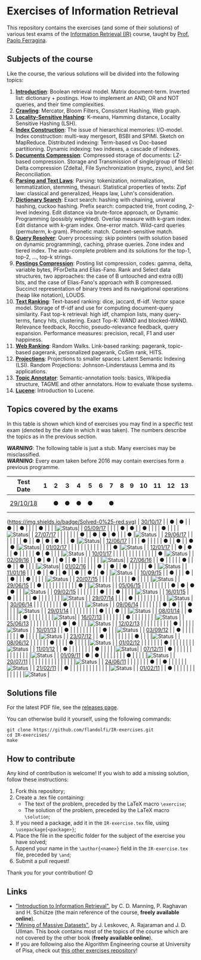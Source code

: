 # Exercises of Information Retrieval #

This repository contains the exercises (and some of their solutions) of various
test exams of the [Information Retrieval
(IR)](http://didawiki.cli.di.unipi.it/doku.php/magistraleinformatica/ir/start)
course, taught by [Prof. Paolo Ferragina](http://www.di.unipi.it/~ferragin/).

## Subjects of the course ##

Like the course, the various solutions will be divided into the following topics:

  1. [**Introduction**](https://github.com/flandolfi/IR-exercises/tree/master/01_introduction):
  Boolean retrieval model. Matrix document-term. Inverted list: dictionary +
  postings. How to implement an AND, OR and NOT queries, and their time
  complexities.
  2. [**Crawling**](https://github.com/flandolfi/IR-exercises/tree/master/02_crawling):
  Mercator, Bloom Filters, Consistent Hashing, Web graph.
  3. [**Locality-Sensitive Hashing**](https://github.com/flandolfi/IR-exercises/tree/master/03_lsh):
  K-means, Hamming distance, Locality Sensitive Hashing (LSH).
  4. [**Index Construction**](https://github.com/flandolfi/IR-exercises/tree/master/04_construction):
  The issue of hierarchical memories: I/O-model. Index construction: multi-way
  mergesort, BSBI and SPIMI. Sketch on MapReduce. Distributed indexing:
  Term-based vs Doc-based partitioning. Dynamic indexing: two indexes, a
  cascade of indexes.
  5. [**Documents Compression**](https://github.com/flandolfi/IR-exercises/tree/master/05_doc_compression):
  Compressed storage of documents: LZ-based compression. Storage and
  Transmission of single/group of file(s): Delta compression (Zdelta), File
  Synchronization (rsync, zsync), and Set Reconciliation.
  6. [**Parsing and Text Laws**](https://github.com/flandolfi/IR-exercises/tree/master/06_parsing):
  Parsing: tokenization, normalization, lemmatization, stemming, thesauri.
  Statistical properties of texts: Zipf law: classical and generalized, Heaps
  law, Luhn's consideration.
  7. [**Dictionary Search**](https://github.com/flandolfi/IR-exercises/tree/master/07_dict_search):
  Exact search: hashing with chaining, univeral hashing, cuckoo hashing. Prefix
  search: compacted trie, front coding, 2-level indexing. Edit distance via
  brute-force approach, or Dynamic Programming (possibly weighted). Overlap
  measure with k-gram index. Edit distance with k-gram index. One-error match.
  Wild-card queries (permuterm, k-gram). Phonetic match. Context-sensitive
  match.
  8. [**Query Resolver**](https://github.com/flandolfi/IR-exercises/tree/master/08_query_resolver):
  Query processing: skip pointers (with solution based on dynamic programming),
  caching, phrase queries. Zone index and tiered index. The auto-complete
  problem and its solutions for the top-1, top-2, ..., top-k strings.
  9. [**Postings Compression**](https://github.com/flandolfi/IR-exercises/tree/master/09_posting_compression):
  Posting list compression, codes: gamma, delta, variable bytes, PForDelta and
  Elias-Fano. Rank and Select data structures, two approaches: the case of B
  untouched and extra o(B) bits, and the case of Elias-Fano's approach with B
  compressed. Succinct representation of binary trees and its navigational
  operations (heap like notation), LOUDS.
  10. [**Text Ranking**](https://github.com/flandolfi/IR-exercises/tree/master/10_text_ranking):
  Text-based ranking: dice, jaccard, tf-idf. Vector space model. Storage of
  tf-idf and use for computing document-query similarity. Fast top-k retrieval:
  high idf, champion lists, many query-terms, fancy hits, clustering. Exact
  Top-K: WAND and blocked-WAND. Relevance feedback, Rocchio, pseudo-relevance
  feedback, query expansion. Performance measures: precision, recall, F1 and
  user happiness.
  11. [**Web Ranking**](https://github.com/flandolfi/IR-exercises/tree/master/11_web_ranking):
  Random Walks. Link-based ranking: pagerank, topic-based pagerank, personalized
  pagerank, CoSim rank, HITS.
  12. [**Projections**](https://github.com/flandolfi/IR-exercises/tree/master/12_projections):
  Projections to smaller spaces: Latent Semantic Indexing (LSI). Random
  Projections: Johnson-Linderstauss Lemma and its applications.
  13. [**Topic Annotator**](https://github.com/flandolfi/IR-exercises/tree/master/13_annotators):
  Semantic-annotation tools: basics, Wikipedia structure, TAGME and other
  annotators. How to evaluate those systems.
  14. [**Lucene**](https://github.com/flandolfi/IR-exercises/tree/master/14_lucene):
  Introduction to Lucene.

## Topics covered by the exams ##

In this table is shown which kind of exercises you may find in a specific test
exam (denoted by the date in which it was taken). The numbers describe the
topics as in the previous section.

***WARNING***: The following table is just a stub. Many exercises may be
misclassified.   
***WARNING***: Every exam taken before 2016 may contain exercises form a
previous programme.

| Test Date                                                                                                  | 1 | 2 | 3 | 4 | 5 | 6 | 7 | 8 | 9 | 10| 11| 12| 13| 14| Status                                                        |
|:----------------------------------------------------------------------------------------------------------:|:-:|:-:|:-:|:-:|:-:|:-:|:-:|:-:|:-:|:-:|:-:|:-:|:-:|:-:|:-------------------------------------------------------------:|
| [29/10/18](http://didawiki.di.unipi.it/lib/exe/fetch.php/magistraleinformatica/ir/ir18/ir181029.docx)      |   | ● | ● | ● | ● |   | ● |   |   |   |   |   |   |   |![Status]
(https://img.shields.io/badge/Solved-0%25-red.svg)
| [30/10/17](http://didawiki.di.unipi.it/lib/exe/fetch.php/magistraleinformatica/ir/ir17/ir171030.docx)      |   | ● | ● |   | ● |   | ● |   |   |   | ● |   |   |   |![Status](https://img.shields.io/badge/Solved-100%25-green.svg)|
| [05/09/17](http://didawiki.di.unipi.it/lib/exe/fetch.php/magistraleinformatica/ir/ir16/ir170905.docx)      |   |   |   | ● | ● |   | ● |   |   |   | ● |   |   |   |![Status](https://img.shields.io/badge/Solved-50%25-yellow.svg)|
| [27/07/17](http://didawiki.di.unipi.it/lib/exe/fetch.php/magistraleinformatica/ir/ir16/ir170727.docx)      |   |   |   |   |   |   | ● |   | ● | ● | ● |   |   | ● |![Status](https://img.shields.io/badge/Solved-67%25-green.svg) |
| [29/06/17](http://didawiki.di.unipi.it/lib/exe/fetch.php/magistraleinformatica/ir/ir16/ir170629.docx)      |   |   |   |   |   |   | ● |   | ● | ● | ● |   |   | ● |![Status](https://img.shields.io/badge/Solved-40%25-yellow.svg)|
| [12/06/17](http://didawiki.di.unipi.it/lib/exe/fetch.php/magistraleinformatica/ir/ir16/ir170612.docx)      |   |   |   | ● |   |   |   |   | ● |   | ● |   | ● | ● |![Status](https://img.shields.io/badge/Solved-40%25-yellow.svg)|
| [01/02/17](http://didawiki.di.unipi.it/lib/exe/fetch.php/magistraleinformatica/ir/ir16/ir170201_lab.docx)  |   |   |   |   |   |   |   |   |   |   |   |   |   | ● |![Status](https://img.shields.io/badge/Solved-0%25-red.svg)    |
| [12/01/17](http://didawiki.di.unipi.it/lib/exe/fetch.php/magistraleinformatica/ir/ir16/ir170112.docx)      |   | ● | ● |   | ● |   |   |   |   | ● | ● |   |   |   |![Status](https://img.shields.io/badge/Solved-0%25-red.svg)    |
| [10/01/17](http://didawiki.di.unipi.it/lib/exe/fetch.php/magistraleinformatica/ir/ir16/ir170110_lab.docx)  |   |   |   |   |   |   |   |   |   |   |   |   |   | ● |![Status](https://img.shields.io/badge/Solved-0%25-red.svg)    |
| [02/09/16](http://didawiki.di.unipi.it/lib/exe/fetch.php/magistraleinformatica/ir/ir15/ir160902.docx)      |   | ● | ● |   | ● |   | ● |   |   |   |   |   |   |   |![Status](https://img.shields.io/badge/Solved-40%25-yellow.svg)|
| [27/06/16](http://didawiki.di.unipi.it/lib/exe/fetch.php/magistraleinformatica/ir/ir15/ir160627.docx)      |   | ● |   |   |   |   | ● |   | ● |   | ● |   |   |   |![Status](https://img.shields.io/badge/Solved-50%25-yellow.svg)|
| [01/02/16](http://didawiki.di.unipi.it/lib/exe/fetch.php/magistraleinformatica/ir/ir15/ir160201.docx)      |   |   | ● |   | ● |   | ● |   |   |   |   |   | ● |   |![Status](https://img.shields.io/badge/Solved-17%25-red.svg)   |
| [11/01/16](http://didawiki.di.unipi.it/lib/exe/fetch.php/magistraleinformatica/ir/ir15/ir160111.docx)      |   |   | ● |   | ● |   | ● |   | ● |   | ● |   | ● |   |![Status](https://img.shields.io/badge/Solved-67%25-green.svg) |
| [10/09/15](http://didawiki.di.unipi.it/lib/exe/fetch.php/magistraleinformatica/ir/ir14/ir150910.docx)      |   | ● |   |   | ● |   | ● |   |   | ● |   |   |   |   |![Status](https://img.shields.io/badge/Solved-17%25-red.svg)   |
| [20/07/15](http://didawiki.di.unipi.it/lib/exe/fetch.php/magistraleinformatica/ir/ir14/ir150720.docx)      |   |   |   |   |   |   |   |   |   | ● |   |   |   |   |![Status](https://img.shields.io/badge/Solved-20%25-red.svg)   |
| [29/06/15](http://didawiki.di.unipi.it/lib/exe/fetch.php/magistraleinformatica/ir/ir14/ir150629.docx)      |   | ● |   |   |   |   |   |   |   |   |   |   | ● |   |![Status](https://img.shields.io/badge/Solved-0%25-red.svg)    |
| [05/06/15](http://didawiki.di.unipi.it/lib/exe/fetch.php/magistraleinformatica/ir/ir14/ir150605.docx)      |   |   |   |   |   |   |   |   | ● | ● | ● | ● |   |   |![Status](https://img.shields.io/badge/Solved-20%25-red.svg)   |
| [09/02/15](http://didawiki.di.unipi.it/lib/exe/fetch.php/magistraleinformatica/ir/ir14/ir150209.docx)      |   |   |   |   |   |   | ● |   |   | ● |   |   |   |   |![Status](https://img.shields.io/badge/Solved-25%25-red.svg)   |
| [16/01/15](http://didawiki.di.unipi.it/lib/exe/fetch.php/magistraleinformatica/ir/ir14/ir150116.docx)      | ● |   |   |   |   |   | ● |   |   |   |   |   |   |   |![Status](https://img.shields.io/badge/Solved-0%25-red.svg)    |
| [29/07/14](http://didawiki.di.unipi.it/lib/exe/fetch.php/magistraleinformatica/ir/ir13/ir140729.docx)      |   |   |   | ● |   |   |   |   |   |   |   |   |   |   |![Status](https://img.shields.io/badge/Solved-0%25-red.svg)    |
| [30/06/14](http://didawiki.di.unipi.it/lib/exe/fetch.php/magistraleinformatica/ir/ir13/ir140630.docx)      |   |   |   |   |   |   |   |   | ● |   |   |   |   |   |![Status](https://img.shields.io/badge/Solved-0%25-red.svg)    |
| [09/06/14](http://didawiki.di.unipi.it/lib/exe/fetch.php/magistraleinformatica/ir/ir13/ir140609.docx)      |   |   |   |   |   |   | ● | ● |   |   | ● |   |   |   |![Status](https://img.shields.io/badge/Solved-0%25-red.svg)    |
| [29/01/14](http://didawiki.di.unipi.it/lib/exe/fetch.php/magistraleinformatica/ir/ir13/ir140129.docx)      |   |   |   |   |   |   |   |   | ● |   |   | ● |   |   |![Status](https://img.shields.io/badge/Solved-0%25-red.svg)    |
| [08/01/14](http://didawiki.di.unipi.it/lib/exe/fetch.php/magistraleinformatica/ir/ir13/ir140108.docx)      |   | ● |   |   |   |   | ● |   |   |   |   |   |   |   |![Status](https://img.shields.io/badge/Solved-40%25-yellow.svg)|
| [16/07/13](http://didawiki.di.unipi.it/lib/exe/fetch.php/magistraleinformatica/ir/ir12/ir130716.docx)      |   |   |   |   |   |   | ● |   |   |   |   |   |   |   |![Status](https://img.shields.io/badge/Solved-0%25-red.svg)    |
| [25/06/13](http://didawiki.di.unipi.it/lib/exe/fetch.php/magistraleinformatica/ir/ir12/ir130625.docx)      |   |   |   |   |   |   |   |   |   | ● | ● |   |   |   |![Status](https://img.shields.io/badge/Solved-0%25-red.svg)    |
| [12/02/13](http://didawiki.di.unipi.it/lib/exe/fetch.php/magistraleinformatica/ir/ir12/ir130212.docx)      |   |   |   |   |   |   |   |   |   | ● |   |   |   |   |![Status](https://img.shields.io/badge/Solved-0%25-red.svg)    |
| [10/01/13](http://didawiki.di.unipi.it/lib/exe/fetch.php/magistraleinformatica/ir/ir12/ir130110.docx)      |   | ● |   |   |   |   |   |   |   |   |   | ● |   |   |![Status](https://img.shields.io/badge/Solved-0%25-red.svg)    |
| [03/09/12](http://didawiki.di.unipi.it/lib/exe/fetch.php/magistraleinformatica/ir/ir11/ir120903.doc)       |   | ● |   |   |   |   |   |   |   | ● |   |   |   |   |![Status](https://img.shields.io/badge/Solved-0%25-red.svg)    |
| [23/07/12](http://didawiki.di.unipi.it/lib/exe/fetch.php/magistraleinformatica/ir/ir11/ir120723.doc)       |   | ● |   |   |   |   |   |   |   |   | ● |   |   |   |![Status](https://img.shields.io/badge/Solved-0%25-red.svg)    |
| [08/06/12](http://didawiki.di.unipi.it/lib/exe/fetch.php/magistraleinformatica/ir/ir11/ir120608.doc)       |   |   |   |   |   | ● |   |   |   | ● |   |   |   |   |![Status](https://img.shields.io/badge/Solved-0%25-red.svg)    |
| [01/02/12](http://didawiki.di.unipi.it/lib/exe/fetch.php/magistraleinformatica/ir/ir11/ir120201.doc)       |   |   |   |   |   |   | ● |   |   |   |   |   |   |   |![Status](https://img.shields.io/badge/Solved-0%25-red.svg)    |
| [11/01/12](http://didawiki.di.unipi.it/lib/exe/fetch.php/magistraleinformatica/ir/ir11/ir120111.doc)       |   | ● |   |   |   |   |   |   |   | ● |   |   |   |   |![Status](https://img.shields.io/badge/Solved-33%25-yellow.svg)|
| [07/12/11](http://didawiki.di.unipi.it/lib/exe/fetch.php/magistraleinformatica/ir/ir11/ir111207.doc)       | ● |   |   |   |   |   |   |   |   |   |   |   |   |   |![Status](https://img.shields.io/badge/Solved-25%25-red.svg)   |
| [01/09/11](http://didawiki.di.unipi.it/lib/exe/fetch.php/magistraleinformatica/ir/ir10/ir110901.doc)       | ● | ● |   |   |   |   |   |   |   | ● |   |   |   |   |![Status](https://img.shields.io/badge/Solved-0%25-red.svg)    |
| [20/07/11](http://didawiki.di.unipi.it/lib/exe/fetch.php/magistraleinformatica/ir/ir10/ir110720.doc)       |   |   |   |   |   |   |   |   |   |   |   |   |   |   |![Status](https://img.shields.io/badge/Solved-0%25-red.svg)    |
| [24/06/11](http://didawiki.di.unipi.it/lib/exe/fetch.php/magistraleinformatica/ir/ir10/ir110624.doc)       |   |   |   |   |   |   | ● |   | ● |   |   |   |   |   |![Status](https://img.shields.io/badge/Solved-0%25-red.svg)    |
| [21/02/11](http://didawiki.di.unipi.it/lib/exe/fetch.php/magistraleinformatica/ir/ir10/ir110221.doc)       |   | ● |   |   |   |   |   |   |   |   |   |   |   |   |![Status](https://img.shields.io/badge/Solved-0%25-red.svg)    |
| [01/02/11](http://didawiki.di.unipi.it/lib/exe/fetch.php/magistraleinformatica/ir/ir10/ir110201.doc)       |   | ● |   |   |   |   |   |   |   |   |   |   |   |   |![Status](https://img.shields.io/badge/Solved-0%25-red.svg)    |

## Solutions file ##

For the latest PDF file, see the [releases
page](https://github.com/flandolfi/IR-exercises/releases).

You can otherwise build it yourself, using the following commands:

    git clone https://github.com/flandolfi/IR-exercises.git
    cd IR-exercises/
    make

## How to contribute ##

Any kind of contribution is welcome! If you wish to add a missing solution,
follow these instructions:

  1. Fork this repository;
  2. Create a .tex file containing:
      - The text of the problem, preceded by the LaTeX macro `\exercise`;
      - The solution of the problem, preceded by the LaTeX macro `\solution`;
  3. If you need a package, add it in the `IR-exercise.tex` file, using
  `\usepackage{<package>}`;
  4. Place the file in the specific folder for the subject of the exercise you
  have solved;
  5. Append your name in the `\author{<name>}` field in the `IR-exercise.tex`
  file, preceded by `\and`;
  6. Submit a pull request!

Thank you for your contribution! :blush:

## Links ##

  - ["Introduction to Information Retrieval"](https://nlp.stanford.edu/IR-book/),
  by C. D. Manning, P. Raghavan and H. Schütze (the main reference of the course,
  **freely available online**).
  - ["Mining of Massive Datasets"](http://mmds.org/), by J. Leskovec, A.
  Rajaraman and J. D. Ullman. This book contains most of the topics of the
  course which are not covered by the other book (**freely available online**).
  - If you are following also the Algorithm Engineering course at University of
  Pisa, check out [this other exercises repository](https://github.com/flandolfi/ALE-exercises)!
